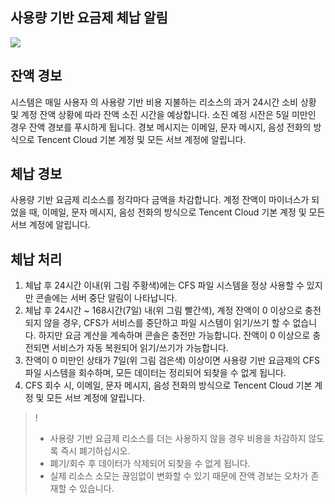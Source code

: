 ## 사용량 기반 요금제 체납 알림
![](https://main.qcloudimg.com/raw/9c0bce2236f937f429e6b073724beb60.png)

## 잔액 경보
시스템은 매일 사용자 의 사용량 기반 비용 지불하는 리소스의 과거 24시간 소비 상황 및 계정 잔액 상황에 따라 잔액 소진 시간을 예상합니다. 소진 예정 시잔은 5일 미만인 경우 잔액 경보를 푸시하게 됩니다. 경보 메시지는 이메일, 문자 메시지, 음성 전화의 방식으로 Tencent Cloud 기본 계정 및 모든 서브 계정에 알립니다.


## 체납 경보
사용량 기반 요금제 리소스를 정각마다 금액을 차감합니다. 계정 잔액이 마이너스가 되었을 때, 이메일, 문자 메시지, 음성 전화의 방식으로 Tencent Cloud 기본 계정 및 모든 서브 계정에 알립니다.


## 체납 처리
1. 체납 후 24시간 이내(위 그림 주황색)에는 CFS 파일 시스템을 정상 사용할 수 있지만 콘솔에는 서버 중단 알림이 나타납니다.
2. 체납 후 24시간 ~ 168시간(7일) 내(위 그림 빨간색), 계정 잔액이 0 이상으로 충전되지 않을 경우, CFS가 서비스를 중단하고 파일 시스템이 읽기/쓰기 할 수 없습니다. 하지만 요금 계산을 계속하며 콘솔은 충전만 가능합니다. 잔액이 0 이상으로 충전되면 서비스가 자동 복원되어 읽기/쓰기가 가능합니다.
3. 잔액이 0 미만인 상태가 7일(위 그림 검은색) 이상이면 사용량 기반 요금제의 CFS 파일 시스템을 회수하며, 모든 데이터는 정리되어 되찾을 수 없게 됩니다.
4. CFS 회수 시, 이메일, 문자 메시지, 음성 전화의 방식으로 Tencent Cloud 기본 계정 및 모든 서브 계정에 알립니다.

>!
>- 사용량 기반 요금제 리소스를 더는 사용하지 않을 경우 비용을 차감하지 않도록 즉시 폐기하십시오.
>- 폐기/회수 후 데이터가 삭제되어 되찾을 수 없게 됩니다.
>- 실제 리소스 소모는 끊임없이 변화할 수 있기 때문에 잔액 경보는 오차가 존재할 수 있습니다.

